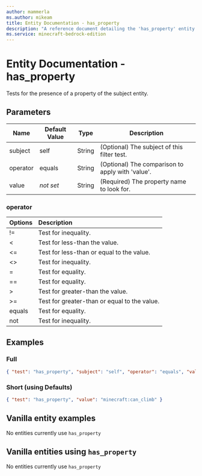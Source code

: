 ```yaml
---
author: mammerla
ms.author: mikeam
title: Entity Documentation - has_property
description: "A reference document detailing the 'has_property' entity filter"
ms.service: minecraft-bedrock-edition
---
```


# Entity Documentation - has_property

Tests for the presence of a property of the subject entity.

## Parameters

|Name |Default Value  |Type  |Description  |
|---------|---------|---------|---------|
| subject| self|String| (Optional) The subject of this filter test.|
| operator|equals |String | (Optional) The comparison to apply with 'value'.|
| value|*not set* |String | (Required) The property name to look for. |

### operator

| Options| Description |
|:-----------|:-----------|
| !=| Test for inequality. |
| <| Test for less-than the value. |
| <=| Test for less-than or equal to the value. |
| <>| Test for inequality. |
| =| Test for equality. |
| ==| Test for equality. |
| >| Test for greater-than the value. |
| >=| Test for greater-than or equal to the value. |
| equals| Test for equality. |
| not| Test for inequality. |

## Examples

### Full

```json
{ "test": "has_property", "subject": "self", "operator": "equals", "value": "minecraft:can_climb" }
```

### Short (using Defaults)

```json
{ "test": "has_property", "value": "minecraft:can_climb" }
```

## Vanilla entity examples

No entities currently use `has_property`

## Vanilla entities using `has_property`

No entities currently use `has_property`
